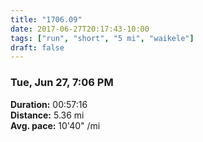 ```yaml
---
title: "1706.09"
date: 2017-06-27T20:17:43-10:00
tags: ["run", "short", "5 mi", "waikele"]
draft: false
---
```


### Tue, Jun 27, 7:06 PM

**Duration:** 00:57:16  
**Distance:** 5.36 mi  
**Avg. pace:** 10'40" /mi
